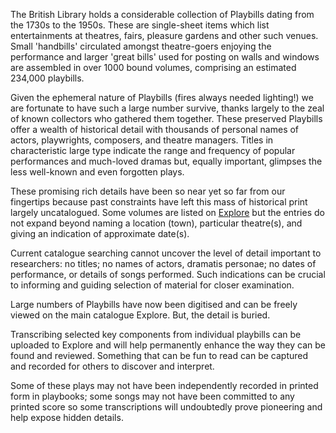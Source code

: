 
The British Library holds a considerable collection of Playbills dating from
the 1730s to the 1950s. These are single-sheet items which list entertainments
at theatres, fairs, pleasure gardens and other such venues. Small 'handbills'
circulated amongst theatre-goers enjoying the performance and larger
'great bills' used for posting on walls and windows are assembled in over 1000
bound volumes, comprising an estimated 234,000 playbills.

Given the ephemeral nature of Playbills (fires always needed lighting!) we are
fortunate to have such a large number survive, thanks largely to the zeal of
known collectors who gathered them together. These preserved Playbills offer a
wealth of historical detail with thousands of personal names of actors,
playwrights, composers, and theatre managers. Titles in characteristic large
type indicate the range and frequency of popular performances and much-loved
dramas but, equally important, glimpses the less well-known and even forgotten
plays.

These promising rich details have been so near yet so far from our fingertips
because past constraints have left this mass of historical print largely
uncatalogued. Some volumes are listed on [Explore](http://explore.bl.uk) but
the entries do not expand beyond naming a location (town), particular
theatre(s), and giving an indication of approximate date(s).

Current catalogue searching cannot uncover the level of detail important to
researchers: no titles; no names of actors, dramatis personae; no dates of
performance, or details of songs performed. Such indications can be crucial
to informing and guiding selection of material for closer examination.

Large numbers of Playbills have now been digitised and can be freely viewed on
the main catalogue Explore. But, the detail is buried.

Transcribing selected key components from individual playbills can be uploaded
to Explore and will help permanently enhance the way they can be found and
reviewed. Something that can be fun to read can be captured and recorded for
others to discover and interpret.

Some of these plays may not have been independently recorded in printed form in
playbooks; some songs may not have been committed to any printed score so some
transcriptions will undoubtedly prove pioneering and help expose hidden
details.